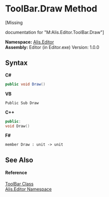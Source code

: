 # ToolBar.Draw Method 
 

\[Missing <summary> documentation for "M:Alis.Editor.ToolBar.Draw"\]

**Namespace:**&nbsp;<a href="b150ade4-39de-a232-5f06-d3cdc1b2c538">Alis.Editor</a><br />**Assembly:**&nbsp;Editor (in Editor.exe) Version: 1.0.0

## Syntax

**C#**<br />
``` C#
public void Draw()
```

**VB**<br />
``` VB
Public Sub Draw
```

**C++**<br />
``` C++
public:
void Draw()
```

**F#**<br />
``` F#
member Draw : unit -> unit 

```


## See Also


#### Reference
<a href="9a5aad07-1c71-4b90-941b-1c18d5f313e1">ToolBar Class</a><br /><a href="b150ade4-39de-a232-5f06-d3cdc1b2c538">Alis.Editor Namespace</a><br />
